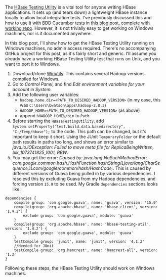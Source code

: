 The [HBase Testing Utility] is a vital tool for anyone writing HBase applications. It sets up (and tears down) a lightweight HBase instance locally to allow local integration tests. I've previously discussed this and how to use it with BDD Cucumber tests in [this blog post, complete with working repo]. However, it is not trivially easy to get working on Windows machines, nor is it documented anywhere.

In this blog post, I'll show how to get the HBase Testing Utility running on Windows machines, no admin access required. There's no accompanying GitHub project for this post, as it's fairly short and generic. I'll assume you already have a working HBase Testing Utility test that runs on Unix, and you want to port it to Windows.

1. Download/clone [Winutils]. This contains several Hadoop versions compiled for Windows.
2. Go to *Control Panel*, and find *Edit environment variables for your account* in *System*.
3. Add the following user variables:
   - `hadoop.home.dir=<PATH_TO_DESIRED_HADOOP_VERSION>` (in my case, this was `C:\Users\bwatson\apps\hadoop-2.8.3`)
   - `HADOOP_HOME=<PATH_TO_DESIRED_HADOOP_VERSION>` (as above)
   - append `%HADOOP_HOME%/bin` to `Path`
4. Before starting the `HBaseTestingUtility`, add `System.setProperty("test.build.data.basedirectory", "C:/Temp/hbase");` to the code. This path can be changed, but it's important to keep it short. Using the JUnit `TemporaryFolder` or the default path results in paths too long, and shows an error similar to *java.io.IOException: Failed to move meta file for ReplicaBeingWritten, blk_1073741825_1001, RBW*.
5. You may get the error: *Caused by: java.lang.NoSuchMethodError: com.google.common.hash.HashFunction.hashString(Ljava/lang/CharSequence;)Lcom/google/common/hash/HashCode;*. This is caused by different versions of Guava being pulled in by various dependencies. I resolevd this by excluding Guava from my Hadoop dependencies, and forcing version `15.0` to be used. My Gradle `dependencies` sections looks like:

```
dependencies {
    compile group: 'com.google.guava', name: 'guava', version: '15.0'
    compile(group: 'org.apache.hbase', name: 'hbase-client', version: '1.4.2') {
        exclude group: 'com.google.guava', module: 'guava'
    }
    compile(group: 'org.apache.hbase', name: 'hbase-testing-util', version: '1.4.2') {
        exclude group: 'com.google.guava', module: 'guava'
    }
    testCompile group: 'junit', name: 'junit', version: '4.1.2'
    //Needed for JUnit
    testCompile group: 'org.hamcrest', name: 'hamcrest-all', version: '1.3'
}
```

Following these steps, the HBase Testing Utility should work on Windows machines.

[Winutils]:https://github.com/steveloughran/winutils
[HBase Testing Utility]:https://hbase.apache.org/testapidocs/org/apache/hadoop/hbase/HBaseTestingUtility.html
[this blog post, complete with working repo]:http://www.hadoopathome.co.uk/Testing-Hbase-Applications-with-BDD-Integration-Tests/
